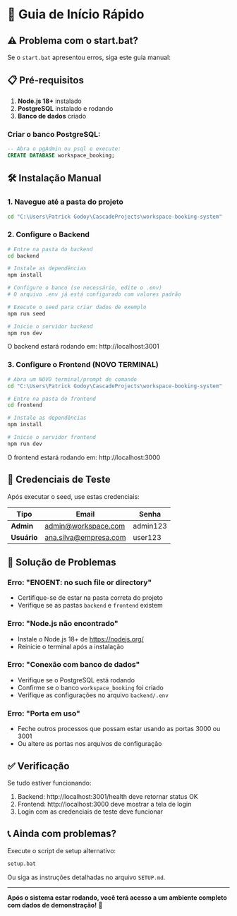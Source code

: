 # 🚀 Guia de Início Rápido

## ⚠️ Problema com o start.bat?

Se o `start.bat` apresentou erros, siga este guia manual:

## 📋 Pré-requisitos

1. **Node.js 18+** instalado
2. **PostgreSQL** instalado e rodando
3. **Banco de dados** criado

### Criar o banco PostgreSQL:
```sql
-- Abra o pgAdmin ou psql e execute:
CREATE DATABASE workspace_booking;
```

## 🛠️ Instalação Manual

### 1. Navegue até a pasta do projeto
```bash
cd "C:\Users\Patrick Godoy\CascadeProjects\workspace-booking-system"
```

### 2. Configure o Backend
```bash
# Entre na pasta do backend
cd backend

# Instale as dependências
npm install

# Configure o banco (se necessário, edite o .env)
# O arquivo .env já está configurado com valores padrão

# Execute o seed para criar dados de exemplo
npm run seed

# Inicie o servidor backend
npm run dev
```

O backend estará rodando em: http://localhost:3001

### 3. Configure o Frontend (NOVO TERMINAL)
```bash
# Abra um NOVO terminal/prompt de comando
cd "C:\Users\Patrick Godoy\CascadeProjects\workspace-booking-system"

# Entre na pasta do frontend
cd frontend

# Instale as dependências
npm install

# Inicie o servidor frontend
npm run dev
```

O frontend estará rodando em: http://localhost:3000

## 🔐 Credenciais de Teste

Após executar o seed, use estas credenciais:

| Tipo | Email | Senha |
|------|-------|-------|
| **Admin** | admin@workspace.com | admin123 |
| **Usuário** | ana.silva@empresa.com | user123 |

## 🐛 Solução de Problemas

### Erro: "ENOENT: no such file or directory"
- Certifique-se de estar na pasta correta do projeto
- Verifique se as pastas `backend` e `frontend` existem

### Erro: "Node.js não encontrado"
- Instale o Node.js 18+ de https://nodejs.org/
- Reinicie o terminal após a instalação

### Erro: "Conexão com banco de dados"
- Verifique se o PostgreSQL está rodando
- Confirme se o banco `workspace_booking` foi criado
- Verifique as configurações no arquivo `backend/.env`

### Erro: "Porta em uso"
- Feche outros processos que possam estar usando as portas 3000 ou 3001
- Ou altere as portas nos arquivos de configuração

## ✅ Verificação

Se tudo estiver funcionando:
1. Backend: http://localhost:3001/health deve retornar status OK
2. Frontend: http://localhost:3000 deve mostrar a tela de login
3. Login com as credenciais de teste deve funcionar

## 📞 Ainda com problemas?

Execute o script de setup alternativo:
```bash
setup.bat
```

Ou siga as instruções detalhadas no arquivo `SETUP.md`.

---

**Após o sistema estar rodando, você terá acesso a um ambiente completo com dados de demonstração!** 🎉
